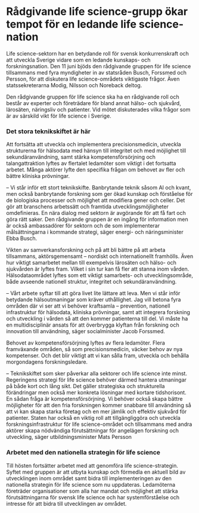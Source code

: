 # Rådgivande life science-grupp ökar tempot för en ledande life science-nation

Life science-sektorn har en betydande roll för svensk konkurrenskraft och att utveckla Sverige vidare som en ledande kunskaps- och forskningsnation. Den 11 juni bjöds den rådgivande gruppen för life science tillsammans med fyra myndigheter in av statsråden Busch, Forssmed och Persson, för att diskutera life science-områdets viktigaste frågor. Även statssekreterarna Modig, Nilsson och Noreback deltog.

Den rådgivande gruppen för life science ska ha en rådgivande roll och består av experter och företrädare för bland annat hälso- och sjukvård, lärosäten, näringsliv och patienter. Vid mötet diskuterades vilka frågor som är av särskild vikt för life science i Sverige.

### Det stora teknikskiftet är här

Att fortsätta att utveckla och implementera precisionsmedicin, utveckla strukturerna för hälsodata med hänsyn till integritet och med möjlighet till sekundäranvändning, samt stärka kompetensförsörjning och talangattraktion lyftes av flertalet ledamöter som viktigt i det fortsatta arbetet. Många aktörer lyfte den specifika frågan om behovet av fler och bättre kliniska prövningar.

– Vi står inför ett stort teknikskifte. Banbrytande teknik såsom AI och kvant, men också banbrytande forskning som ger ökad kunskap och förståelse för de biologiska processer och möjlighet att modifiera gener och celler. Det gör att branschens arbetssätt och framtida utvecklingsmöjligheter omdefinieras. En nära dialog med sektorn är avgörande för att få fart och göra rätt saker. Den rådgivande gruppen är en ingång för information men är också ambassadörer för sektorn och de som implementerar målsättningarna i kommande strategi, säger energi- och näringsminister Ebba Busch.

Vikten av samverkansforskning och på att bli bättre på att arbeta tillsammans, aktörsgemensamt – nordiskt och internationellt framhölls. Även hur viktigt samarbetet mellan till exempelvis lärosäten och hälso- och sjukvården är lyftes fram. Vilket i sin tur kan få fler att stanna inom vården. Hälsodataområdet lyftes som ett viktigt samarbets- och utvecklingsområde, både avseende nationell struktur, integritet och sekundäranvändning.

– Vårt arbete syftar till att göra livet lite lättare att leva. Men vi står inför betydande hälsoutmaningar som kräver uthållighet. Jag vill betona fyra områden där vi ser att vi behöver kraftsamla – prevention, nationell infrastruktur för hälsodata, kliniska prövningar, samt att integrera forskning och utveckling i vården så att den kommer patienterna till del. Vi måste ha en multidisciplinär ansats för att överbrygga klyftan från forskning och innovation till användning, säger socialminister Jacob Forssmed.

Behovet av kompetensförsörjning lyftes av flera ledamöter. Flera framväxande områden, så som precisionsmedicin, väcker behov av nya kompetenser. Och det blir viktigt att vi kan sålla fram, utveckla och behålla morgondagens forskningsledare.

– Teknikskiftet som sker påverkar alla sektorer och life science inte minst. Regeringens strategi för life science behöver därmed hantera utmaningar på både kort och lång sikt. Det gäller strategiska och strukturella förändringar men också mer konkreta lösningar med kortare tidshorisont. En sådan fråga är kompetensförsörjning. Vi behöver också skapa bättre möjligheter för att den fria forskningen kommer snabbare till användning så att vi kan skapa starka företag och en mer jämlik och effektiv sjukvård för patienter. Staten har också en viktig roll att tillgängliggöra och utveckla forskningsinfrastruktur för life science-området och tillsammans med andra aktörer skapa nödvändiga förutsättningar för angelägen forskning och utveckling, säger utbildningsminister Mats Persson

### Arbetet med den nationella strategin för life science

Till hösten fortsätter arbetet med att genomföra life science-strategin. Syftet med gruppen är att utbyta kunskap och förmedla en aktuell bild av utvecklingen inom området samt bidra till implementeringen av den nationella strategin för life science som nu uppdateras. Ledamöterna företräder organisationer som alla har mandat och möjlighet att stärka förutsättningarna för svensk life science och har systemförståelse och intresse för att bidra till utvecklingen av området.
